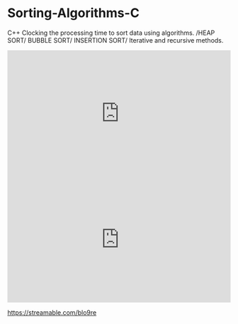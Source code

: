 # Sorting-Algorithms-C
C++  Clocking the processing time to sort data using algorithms. /HEAP SORT/ BUBBLE SORT/ INSERTION SORT/ Iterative and recursive methods.
<div style="width:100%;height:0px;position:relative;padding-bottom:56.338%;"><iframe src="https://streamable.com/e/blo9re?autoplay=1&nocontrols=1" frameborder="0" width="100%" height="100%" allowfullscreen allow="autoplay" style="width:100%;height:100%;position:absolute;left:0px;top:0px;overflow:hidden;"></iframe></div>

<div style="width: 100%; height: 0px; position: relative; padding-bottom: 56.338%;"><iframe src="https://streamable.com/e/blo9re" frameborder="0" width="100%" height="100%" allowfullscreen style="width: 100%; height: 100%; position: absolute;"></iframe></div>


https://streamable.com/blo9re
